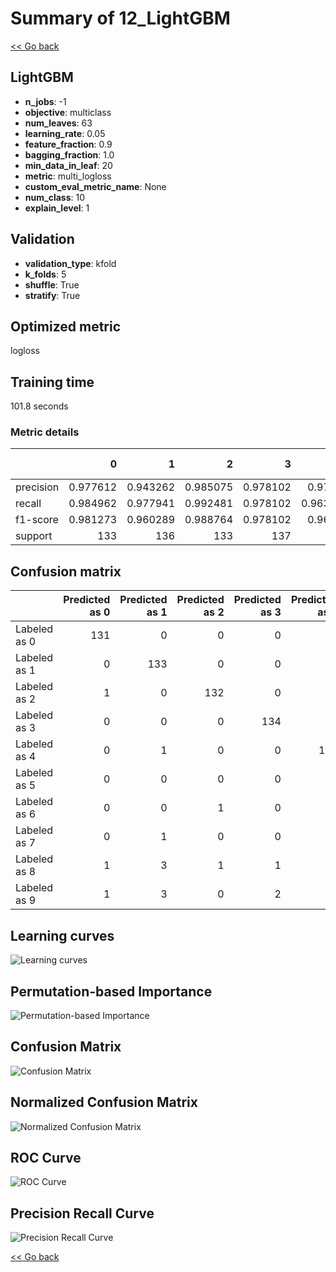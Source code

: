 # Summary of 12_LightGBM

[<< Go back](../README.md)


## LightGBM
- **n_jobs**: -1
- **objective**: multiclass
- **num_leaves**: 63
- **learning_rate**: 0.05
- **feature_fraction**: 0.9
- **bagging_fraction**: 1.0
- **min_data_in_leaf**: 20
- **metric**: multi_logloss
- **custom_eval_metric_name**: None
- **num_class**: 10
- **explain_level**: 1

## Validation
 - **validation_type**: kfold
 - **k_folds**: 5
 - **shuffle**: True
 - **stratify**: True

## Optimized metric
logloss

## Training time

101.8 seconds

### Metric details
|           |          0 |          1 |          2 |          3 |          4 |          5 |          6 |          7 |          8 |          9 |   accuracy |   macro avg |   weighted avg |   logloss |
|:----------|-----------:|-----------:|-----------:|-----------:|-----------:|-----------:|-----------:|-----------:|-----------:|-----------:|-----------:|------------:|---------------:|----------:|
| precision |   0.977612 |   0.943262 |   0.985075 |   0.978102 |   0.97037  |   0.97037  |   0.977941 |   0.970588 |   0.968254 |   0.924812 |   0.966592 |    0.966639 |       0.966601 |  0.112702 |
| recall    |   0.984962 |   0.977941 |   0.992481 |   0.978102 |   0.963235 |   0.963235 |   0.977941 |   0.985075 |   0.931298 |   0.911111 |   0.966592 |    0.966538 |       0.966592 |  0.112702 |
| f1-score  |   0.981273 |   0.960289 |   0.988764 |   0.978102 |   0.96679  |   0.96679  |   0.977941 |   0.977778 |   0.949416 |   0.91791  |   0.966592 |    0.966505 |       0.966514 |  0.112702 |
| support   | 133        | 136        | 133        | 137        | 136        | 136        | 136        | 134        | 131        | 135        |   0.966592 | 1347        |    1347        |  0.112702 |


## Confusion matrix
|              |   Predicted as 0 |   Predicted as 1 |   Predicted as 2 |   Predicted as 3 |   Predicted as 4 |   Predicted as 5 |   Predicted as 6 |   Predicted as 7 |   Predicted as 8 |   Predicted as 9 |
|:-------------|-----------------:|-----------------:|-----------------:|-----------------:|-----------------:|-----------------:|-----------------:|-----------------:|-----------------:|-----------------:|
| Labeled as 0 |              131 |                0 |                0 |                0 |                1 |                1 |                0 |                0 |                0 |                0 |
| Labeled as 1 |                0 |              133 |                0 |                0 |                1 |                0 |                1 |                0 |                0 |                1 |
| Labeled as 2 |                1 |                0 |              132 |                0 |                0 |                0 |                0 |                0 |                0 |                0 |
| Labeled as 3 |                0 |                0 |                0 |              134 |                0 |                2 |                0 |                1 |                0 |                0 |
| Labeled as 4 |                0 |                1 |                0 |                0 |              131 |                0 |                1 |                0 |                0 |                3 |
| Labeled as 5 |                0 |                0 |                0 |                0 |                0 |              131 |                1 |                0 |                0 |                4 |
| Labeled as 6 |                0 |                0 |                1 |                0 |                1 |                0 |              133 |                0 |                1 |                0 |
| Labeled as 7 |                0 |                1 |                0 |                0 |                1 |                0 |                0 |              132 |                0 |                0 |
| Labeled as 8 |                1 |                3 |                1 |                1 |                0 |                0 |                0 |                1 |              122 |                2 |
| Labeled as 9 |                1 |                3 |                0 |                2 |                0 |                1 |                0 |                2 |                3 |              123 |

## Learning curves
![Learning curves](learning_curves.png)

## Permutation-based Importance
![Permutation-based Importance](permutation_importance.png)
## Confusion Matrix

![Confusion Matrix](confusion_matrix.png)


## Normalized Confusion Matrix

![Normalized Confusion Matrix](confusion_matrix_normalized.png)


## ROC Curve

![ROC Curve](roc_curve.png)


## Precision Recall Curve

![Precision Recall Curve](precision_recall_curve.png)



[<< Go back](../README.md)
